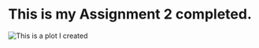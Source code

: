  # This is my Assignment 2 completed.
 
 
![This is a plot I created](https://myoctocat.com/assets/images/base-octocat.svg)

